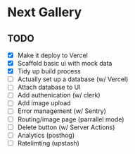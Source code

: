 # Next Gallery

## TODO

- [x] Make it deploy to Vercel
- [x] Scaffold basic ui with mock data
- [x] Tidy up build process
- [ ] Actually set up a database (w/ Vercel)
- [ ] Attach database to UI
- [ ] Add authenication (w/ clerk)
- [ ] Add image upload
- [ ] Error management (w/ Sentry)
- [ ] Routing/image page (parrallel mode)
- [ ] Delete button (w/ Server Actions)
- [ ] Analytics (posthog)
- [ ] Ratelimting (upstash)
